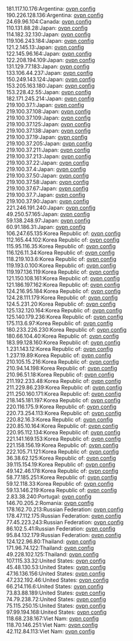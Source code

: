 181.117.10.176:Argentina: [ovpn config](vpn/181_117_10_176.ovpn)  
190.226.128.136:Argentina: [ovpn config](vpn/190_226_128_136.ovpn)  
24.69.96.104:Canada: [ovpn config](vpn/24_69_96_104.ovpn)  
110.131.88.28:Japan: [ovpn config](vpn/110_131_88_28.ovpn)  
114.182.32.130:Japan: [ovpn config](vpn/114_182_32_130.ovpn)  
119.106.243.184:Japan: [ovpn config](vpn/119_106_243_184.ovpn)  
121.2.145.13:Japan: [ovpn config](vpn/121_2_145_13.ovpn)  
122.145.96.164:Japan: [ovpn config](vpn/122_145_96_164.ovpn)  
122.208.194.109:Japan: [ovpn config](vpn/122_208_194_109.ovpn)  
131.129.77.183:Japan: [ovpn config](vpn/131_129_77_183.ovpn)  
133.106.44.237:Japan: [ovpn config](vpn/133_106_44_237.ovpn)  
150.249.143.124:Japan: [ovpn config](vpn/150_249_143_124.ovpn)  
153.205.163.180:Japan: [ovpn config](vpn/153_205_163_180.ovpn)  
153.228.42.55:Japan: [ovpn config](vpn/153_228_42_55.ovpn)  
182.171.245.214:Japan: [ovpn config](vpn/182_171_245_214.ovpn)  
219.100.37.1:Japan: [ovpn config](vpn/219_100_37_1.ovpn)  
219.100.37.108:Japan: [ovpn config](vpn/219_100_37_108.ovpn)  
219.100.37.109:Japan: [ovpn config](vpn/219_100_37_109.ovpn)  
219.100.37.125:Japan: [ovpn config](vpn/219_100_37_125.ovpn)  
219.100.37.138:Japan: [ovpn config](vpn/219_100_37_138.ovpn)  
219.100.37.19:Japan: [ovpn config](vpn/219_100_37_19.ovpn)  
219.100.37.205:Japan: [ovpn config](vpn/219_100_37_205.ovpn)  
219.100.37.211:Japan: [ovpn config](vpn/219_100_37_211.ovpn)  
219.100.37.213:Japan: [ovpn config](vpn/219_100_37_213.ovpn)  
219.100.37.22:Japan: [ovpn config](vpn/219_100_37_22.ovpn)  
219.100.37.4:Japan: [ovpn config](vpn/219_100_37_4.ovpn)  
219.100.37.50:Japan: [ovpn config](vpn/219_100_37_50.ovpn)  
219.100.37.58:Japan: [ovpn config](vpn/219_100_37_58.ovpn)  
219.100.37.67:Japan: [ovpn config](vpn/219_100_37_67.ovpn)  
219.100.37.7:Japan: [ovpn config](vpn/219_100_37_7.ovpn)  
219.100.37.90:Japan: [ovpn config](vpn/219_100_37_90.ovpn)  
221.246.191.240:Japan: [ovpn config](vpn/221_246_191_240.ovpn)  
49.250.57.165:Japan: [ovpn config](vpn/49_250_57_165.ovpn)  
59.138.248.97:Japan: [ovpn config](vpn/59_138_248_97.ovpn)  
60.91.186.31:Japan: [ovpn config](vpn/60_91_186_31.ovpn)  
106.247.65.135:Korea Republic of: [ovpn config](vpn/106_247_65_135.ovpn)  
112.165.44.102:Korea Republic of: [ovpn config](vpn/112_165_44_102.ovpn)  
115.95.116.35:Korea Republic of: [ovpn config](vpn/115_95_116_35.ovpn)  
116.126.11.34:Korea Republic of: [ovpn config](vpn/116_126_11_34.ovpn)  
118.219.103.6:Korea Republic of: [ovpn config](vpn/118_219_103_6.ovpn)  
119.193.0.100:Korea Republic of: [ovpn config](vpn/119_193_0_100.ovpn)  
119.197.136.119:Korea Republic of: [ovpn config](vpn/119_197_136_119.ovpn)  
121.150.108.161:Korea Republic of: [ovpn config](vpn/121_150_108_161.ovpn)  
121.186.197.162:Korea Republic of: [ovpn config](vpn/121_186_197_162.ovpn)  
124.216.95.184:Korea Republic of: [ovpn config](vpn/124_216_95_184.ovpn)  
124.28.111.179:Korea Republic of: [ovpn config](vpn/124_28_111_179.ovpn)  
124.5.231.20:Korea Republic of: [ovpn config](vpn/124_5_231_20.ovpn)  
125.132.120.164:Korea Republic of: [ovpn config](vpn/125_132_120_164.ovpn)  
125.140.179.236:Korea Republic of: [ovpn config](vpn/125_140_179_236.ovpn)  
175.113.6.97:Korea Republic of: [ovpn config](vpn/175_113_6_97.ovpn)  
180.233.226.230:Korea Republic of: [ovpn config](vpn/180_233_226_230.ovpn)  
180.66.104.40:Korea Republic of: [ovpn config](vpn/180_66_104_40.ovpn)  
183.99.128.160:Korea Republic of: [ovpn config](vpn/183_99_128_160.ovpn)  
1.231.143.12:Korea Republic of: [ovpn config](vpn/1_231_143_12.ovpn)  
1.237.19.89:Korea Republic of: [ovpn config](vpn/1_237_19_89.ovpn)  
210.105.15.216:Korea Republic of: [ovpn config](vpn/210_105_15_216.ovpn)  
210.94.14.198:Korea Republic of: [ovpn config](vpn/210_94_14_198.ovpn)  
210.96.51.18:Korea Republic of: [ovpn config](vpn/210_96_51_18.ovpn)  
211.192.233.48:Korea Republic of: [ovpn config](vpn/211_192_233_48.ovpn)  
211.229.86.239:Korea Republic of: [ovpn config](vpn/211_229_86_239.ovpn)  
211.250.160.171:Korea Republic of: [ovpn config](vpn/211_250_160_171.ovpn)  
218.145.181.197:Korea Republic of: [ovpn config](vpn/218_145_181_197.ovpn)  
220.116.175.9:Korea Republic of: [ovpn config](vpn/220_116_175_9.ovpn)  
220.73.254.113:Korea Republic of: [ovpn config](vpn/220_73_254_113.ovpn)  
220.82.16.3:Korea Republic of: [ovpn config](vpn/220_82_16_3.ovpn)  
220.85.10.164:Korea Republic of: [ovpn config](vpn/220_85_10_164.ovpn)  
220.95.112.134:Korea Republic of: [ovpn config](vpn/220_95_112_134.ovpn)  
221.141.169.153:Korea Republic of: [ovpn config](vpn/221_141_169_153.ovpn)  
221.158.156.19:Korea Republic of: [ovpn config](vpn/221_158_156_19.ovpn)  
222.105.71.121:Korea Republic of: [ovpn config](vpn/222_105_71_121.ovpn)  
36.38.62.125:Korea Republic of: [ovpn config](vpn/36_38_62_125.ovpn)  
39.115.154.19:Korea Republic of: [ovpn config](vpn/39_115_154_19.ovpn)  
49.142.46.178:Korea Republic of: [ovpn config](vpn/49_142_46_178.ovpn)  
58.77.185.251:Korea Republic of: [ovpn config](vpn/58_77_185_251.ovpn)  
59.12.118.33:Korea Republic of: [ovpn config](vpn/59_12_118_33.ovpn)  
59.13.146.219:Korea Republic of: [ovpn config](vpn/59_13_146_219.ovpn)  
2.83.38.240:Portugal: [ovpn config](vpn/2_83_38_240.ovpn)  
146.70.205.2:Romania: [ovpn config](vpn/146_70_205_2.ovpn)  
178.162.70.213:Russian Federation: [ovpn config](vpn/178_162_70_213.ovpn)  
178.47.112.175:Russian Federation: [ovpn config](vpn/178_47_112_175.ovpn)  
77.45.223.243:Russian Federation: [ovpn config](vpn/77_45_223_243.ovpn)  
86.102.5.41:Russian Federation: [ovpn config](vpn/86_102_5_41.ovpn)  
95.84.132.179:Russian Federation: [ovpn config](vpn/95_84_132_179.ovpn)  
124.122.96.80:Thailand: [ovpn config](vpn/124_122_96_80.ovpn)  
171.96.74.122:Thailand: [ovpn config](vpn/171_96_74_122.ovpn)  
49.228.102.125:Thailand: [ovpn config](vpn/49_228_102_125.ovpn)  
107.115.33.32:United States: [ovpn config](vpn/107_115_33_32.ovpn)  
45.48.130.53:United States: [ovpn config](vpn/45_48_130_53.ovpn)  
47.16.136.156:United States: [ovpn config](vpn/47_16_136_156.ovpn)  
47.232.192.46:United States: [ovpn config](vpn/47_232_192_46.ovpn)  
66.214.116.6:United States: [ovpn config](vpn/66_214_116_6.ovpn)  
73.83.88.189:United States: [ovpn config](vpn/73_83_88_189.ovpn)  
74.79.238.72:United States: [ovpn config](vpn/74_79_238_72.ovpn)  
75.115.250.15:United States: [ovpn config](vpn/75_115_250_15.ovpn)  
97.99.194.168:United States: [ovpn config](vpn/97_99_194_168.ovpn)  
118.68.238.167:Viet Nam: [ovpn config](vpn/118_68_238_167.ovpn)  
118.70.146.251:Viet Nam: [ovpn config](vpn/118_70_146_251.ovpn)  
42.112.84.113:Viet Nam: [ovpn config](vpn/42_112_84_113.ovpn)  

